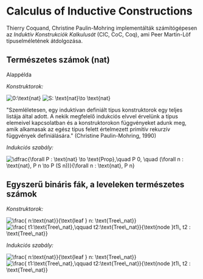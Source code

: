 # Calculus of Inductive Constructions

Thierry Coquand, Christine Paulin-Mohring implementálták számítógépesen az _Induktív Konstrukciók Kalkulusát_ (CIC, CoC, Coq), ami Peer Martin-Löf típuselméletének átdolgozása. 

## Természetes számok (nat)

Alappélda

_Konstruktorok:_

<img src="https://i.upmath.me/svg/0%3A%5Ctext%7Bnat%7D" alt="0:\text{nat}" />

<img src="https://i.upmath.me/svg/S%3A%20%5Ctext%7Bnat%7D%5Cto%20%5Ctext%7Bnat%7D" alt="S: \text{nat}\to \text{nat}" />

"Szemléletesen, egy induktívan definiált típus konstruktorok egy teljes listája által adott. A nekik megfelelő indukciós elvvel érvelünk a típus elemeivel kapcsolatban és a konstruktorokon függvényeket adunk meg, amik alkamasak az egész típus felett értelmezett primitív rekurzív függvények definiálására." (Christine Paulin-Mohring, 1990)

_Indukciós szabály:_

<img src="https://i.upmath.me/svg/%5Cdfrac%7B%5Cforall%20P%20%3A%20%5Ctext%7Bnat%7D%20%5Cto%20%5Ctext%7BProp%7D%2C%5Cquad%20%0A%20%20%20%20%20%20%20P%200%2C%20%5Cquad%20(%5Cforall%20n%20%3A%20%5Ctext%7Bnat%7D%2C%20P%20n%20%5Cto%20P%20(S%20n))%7D%7B%5Cforall%20n%20%3A%20%5Ctext%7Bnat%7D%2C%20P%20n%7D%0A" alt="\dfrac{\forall P : \text{nat} \to \text{Prop},\quad 
       P 0, \quad (\forall n : \text{nat}, P n \to P (S n))}{\forall n : \text{nat}, P n}
" />


## Egyszerű bináris fák, a leveleken természetes számok

_Konstruktorok:_

<img src="https://i.upmath.me/svg/%5Cfrac%7B%20n%3A%5Ctext%7Bnat%7D%7D%7B%5Ctext%7Bleaf%20%7D%20n%3A%20%5Ctext%7BTree%5C_nat%7D%7D" alt="\frac{ n:\text{nat}}{\text{leaf } n: \text{Tree\_nat}}" />

<img src="https://i.upmath.me/svg/%5Cfrac%7B%20t1%3A%5Ctext%7BTree%5C_nat%7D%2C%5Cqquad%20t2%3A%5Ctext%7BTree%5C_nat%7D%7D%7B%5Ctext%7Bnode%20%7Dt1%5C%2C%20t2%20%3A%20%5Ctext%7BTree%5C_nat%7D%7D" alt="\frac{ t1:\text{Tree\_nat},\qquad t2:\text{Tree\_nat}}{\text{node }t1\, t2 : \text{Tree\_nat}}" />

_Indukciós szabály:_

<img src="https://i.upmath.me/svg/%5Cfrac%7B%20n%3A%5Ctext%7Bnat%7D%7D%7B%5Ctext%7Bleaf%20%7D%20n%3A%20%5Ctext%7BTree%5C_nat%7D%7D" alt="\frac{ n:\text{nat}}{\text{leaf } n: \text{Tree\_nat}}" />

<img src="https://i.upmath.me/svg/%5Cfrac%7B%20t1%3A%5Ctext%7BTree%5C_nat%7D%2C%5Cqquad%20t2%3A%5Ctext%7BTree%5C_nat%7D%7D%7B%5Ctext%7Bnode%20%7Dt1%5C%2C%20t2%20%3A%20%5Ctext%7BTree%5C_nat%7D%7D" alt="\frac{ t1:\text{Tree\_nat},\qquad t2:\text{Tree\_nat}}{\text{node }t1\, t2 : \text{Tree\_nat}}" />










